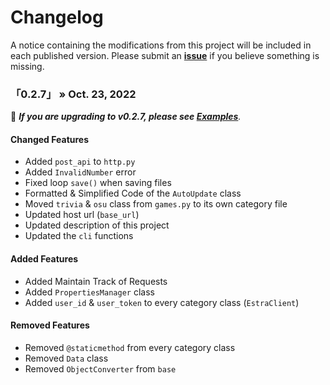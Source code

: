 # Changelog

A notice containing the modifications from this project will be included in each published version.
Please submit an **[issue](https://github.com/StawaDev/Estrapy-API/issues)** if you believe something is missing.

### 「0.2.7」 » Oct. 23, 2022

<span class="emoji">🚧</span> _**If you are upgrading to v0.2.7, please see [Examples](https://github.com/StawaDev/Estrapy-API/tree/main/Examples)**._

#### Changed Features

- Added `post_api` to `http.py`
- Added `InvalidNumber` error
- Fixed loop `save()` when saving files
- Formatted & Simplified Code of the `AutoUpdate` class
- Moved `trivia` & `osu` class from `games.py` to its own category file
- Updated host url (`base_url`)
- Updated description of this project
- Updated the `cli` functions

#### Added Features

- Added Maintain Track of Requests
- Added `PropertiesManager` class
- Added `user_id` & `user_token` to every category class (`EstraClient`)

#### Removed Features

- Removed `@staticmethod` from every category class
- Removed `Data` class
- Removed `ObjectConverter` from `base`
